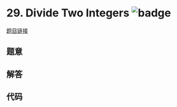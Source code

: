 # 29. Divide Two Integers ![badge](https://img.shields.io/badge/-medium-yellow?style=flat-square)

[题目链接](https://leetcode.com/problems/divide-two-integers)

## 题意

## 解答

## 代码

